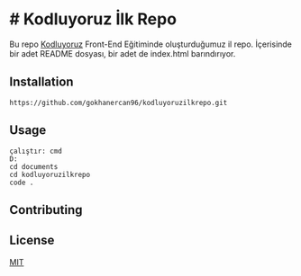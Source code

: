 # # Kodluyoruz İlk Repo

Bu repo [Kodluyoruz](https://www.kodluyoruz.org/) Front-End Eğitiminde oluşturduğumuz il repo. İçerisinde bir adet README dosyası, bir adet de index.html barındırıyor.

## Installation 

```
https://github.com/gokhanercan96/kodluyoruzilkrepo.git
```

## Usage

```
çalıştır: cmd
D:
cd documents
cd kodluyoruzilkrepo
code .
```



## Contributing

## License

[MIT](https://choosealicense.com/licenses/mit/)





